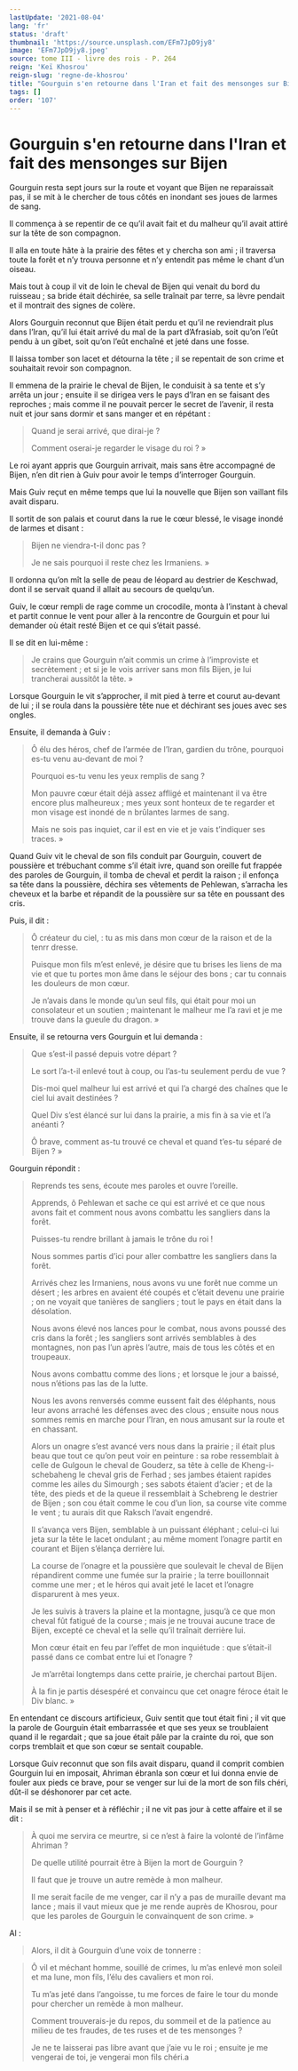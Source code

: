 ```yaml
---
lastUpdate: '2021-08-04'
lang: 'fr'
status: 'draft'
thumbnail: 'https://source.unsplash.com/EFm7JpD9jy8'
image: 'EFm7JpD9jy8.jpeg'
source: tome III - livre des rois - P. 264
reign: 'Keï Khosrou'
reign-slug: 'regne-de-khosrou'
title: "Gourguin s'en retourne dans l'Iran et fait des mensonges sur Bijen | Le Livre des Rois | Shâhnâmeh"
tags: []
order: '107'
---
```


<!-- LTeX: language=fr -->

# Gourguin s'en retourne dans l'Iran et fait des mensonges sur Bijen

Gourguin resta sept jours sur la route et voyant que Bijen ne reparaissait pas, il se mit à le chercher de tous côtés en inondant ses joues de larmes de sang.

Il commença à se repentir de ce qu’il avait fait et du malheur qu’il avait attiré sur la tête de son compagnon.

Il alla en toute hâte à la prairie des fêtes et y chercha son ami ; il traversa toute la forêt et n’y trouva personne et n’y entendit pas même le chant d’un oiseau.

Mais tout à coup il vit de loin le cheval de Bijen qui venait du bord du ruisseau ; sa bride était déchirée, sa selle traînait par terre, sa lèvre pendait et il montrait des signes de colère.

Alors Gourguin reconnut que Bijen était perdu et qu’il ne reviendrait plus dans l’Iran, qu’il lui était arrivé du mal de la part d’Afrasiab, soit qu’on l’eût pendu à un gibet, soit qu’on l’eût enchaîné et jeté dans une fosse.

Il laissa tomber son lacet et détourna la tête ; il se repentait de son crime et souhaitait revoir son compagnon.

Il emmena de la prairie le cheval de Bijen, le conduisit à sa tente et s’y arrêta un jour ; ensuite il se dirigea vers le pays d’Iran en se faisant des reproches ; mais comme il ne pouvait percer le secret de l’avenir, il resta nuit et jour sans dormir et sans manger et en répétant :

> Quand je serai arrivé, que dirai-je ?
>
> Comment oserai-je regarder le visage du roi ? »

Le roi ayant appris que Gourguin arrivait, mais sans être accompagné de Bijen, n’en dit rien à Guiv pour avoir le temps d’interroger Gourguin.

Mais Guiv reçut en même temps que lui la nouvelle que Bijen son vaillant fils avait disparu.

Il sortit de son palais et courut dans la rue le cœur blessé, le visage inondé de larmes et disant :

> Bijen ne viendra-t-il donc pas ?
>
> Je ne sais pourquoi il reste chez les Irmaniens. »

Il ordonna qu’on mît la selle de peau de léopard au destrier de Keschwad, dont il se servait quand il allait au secours de quelqu’un.

Guiv, le cœur rempli de rage comme un crocodile, monta à l’instant à cheval et partit connue le vent pour aller à la rencontre de Gourguin et pour lui demander où était resté Bijen et ce qui s’était passé.

Il se dit en lui-même :

> Je crains que Gourguin n’ait commis un crime à l’improviste et secrètement ; et si je le vois arriver sans mon fils Bijen, je lui trancherai aussitôt la tête. »

Lorsque Gourguin le vit s’approcher, il mit pied à terre et courut au-devant de lui ; il se roula dans la poussière tête nue et déchirant ses joues avec ses ongles.

Ensuite, il demanda à Guiv :

> Ô élu des héros, chef de l’armée de l’Iran, gardien du trône, pourquoi es-tu venu au-devant de moi ?
>
> Pourquoi es-tu venu les yeux remplis de sang ?
>
> Mon pauvre cœur était déjà assez affligé et maintenant il va être encore plus malheureux ; mes yeux sont honteux de te regarder et mon visage est inondé de n brûlantes larmes de sang.
>
> Mais ne sois pas inquiet, car il est en vie et je vais t’indiquer ses traces. »

Quand Guiv vit le cheval de son fils conduit par Gourguin, couvert de poussière et trébuchant comme s’il était ivre, quand son oreille fut frappée des paroles de Gourguin, il tomba de cheval et perdit la raison ; il enfonça sa tête dans la poussière, déchira ses vêtements de Pehlewan, s’arracha les cheveux et la barbe et répandit de la poussière sur sa tête en poussant des cris.

Puis, il dit :

> Ô créateur du ciel, : tu as mis dans mon cœur de la raison et de la tenrr dresse.
>
> Puisque mon fils m’est enlevé, je désire que tu brises les liens de ma vie et que tu portes mon âme dans le séjour des bons ; car tu connais les douleurs de mon cœur.
>
> Je n’avais dans le monde qu’un seul fils, qui était pour moi un consolateur et un soutien ; maintenant le malheur me l’a ravi et je me trouve dans la gueule du dragon. »

Ensuite, il se retourna vers Gourguin et lui demanda :

> Que s’est-il passé depuis votre départ ?
>
> Le sort l’a-t-il enlevé tout à coup, ou l’as-tu seulement perdu de vue ?
>
> Dis-moi quel malheur lui est arrivé et qui l’a chargé des chaînes que le ciel lui avait destinées ?
>
> Quel Div s’est élancé sur lui dans la prairie, a mis fin à sa vie et l’a anéanti ?
>
> Ô brave, comment as-tu trouvé ce cheval et quand t’es-tu séparé de Bijen ? »

Gourguin répondit :

> Reprends tes sens, écoute mes paroles et ouvre l’oreille.
>
> Apprends, ô Pehlewan et sache ce qui est arrivé et ce que nous avons fait et comment nous avons combattu les sangliers dans la forêt.
>
> Puisses-tu rendre brillant à jamais le trône du roi !
>
> Nous sommes partis d’ici pour aller combattre les sangliers dans la forêt.
>
> Arrivés chez les Irmaniens, nous avons vu une forêt nue comme un désert ; les arbres en avaient été coupés et c’était devenu une prairie ; on ne voyait que tanières de sangliers ; tout le pays en était dans la désolation.
>
> Nous avons élevé nos lances pour le combat, nous avons poussé des cris dans la forêt ; les sangliers sont arrivés semblables à des montagnes, non pas l’un après l’autre, mais de tous les côtés et en troupeaux.
>
> Nous avons combattu comme des lions ; et lorsque le jour a baissé, nous n’étions pas las de la lutte.
>
> Nous les avons renversés comme eussent fait des éléphants, nous leur avons arraché les défenses avec des clous ; ensuite nous nous sommes remis en marche pour l’Iran, en nous amusant sur la route et en chassant.
>
> Alors un onagre s’est avancé vers nous dans la prairie ; il était plus beau que tout ce qu’on peut voir en peinture : sa robe ressemblait à celle de Gulgoun le cheval de Gouderz, sa tête à celle de Kheng-i-schebaheng le cheval gris de Ferhad ; ses jambes étaient rapides comme les ailes du Simourgh ; ses sabots étaient d’acier ; et de la tête, des pieds et de la queue il ressemblait à Schebreng le destrier de Bijen ; son cou était comme le cou d’un lion, sa course vite comme le vent ; tu aurais dit que Raksch l’avait engendré.
>
> Il s’avança vers Bijen, semblable à un puissant éléphant ; celui-ci lui jeta sur la tête le lacet ondulant ; au même moment l’onagre partit en courant et Bijen s’élança derrière lui.
>
> La course de l’onagre et la poussière que soulevait le cheval de Bijen répandirent comme une fumée sur la prairie ; la terre bouillonnait comme une mer ; et le héros qui avait jeté le lacet et l’onagre disparurent à mes yeux.
>
> Je les suivis à travers la plaine et la montagne, jusqu’à ce que mon cheval fût fatigué de la course ; mais je ne trouvai aucune trace de Bijen, excepté ce cheval et la selle qu’il traînait derrière lui.
>
> Mon cœur était en feu par l’effet de mon inquiétude : que s’était-il passé dans ce combat entre lui et l’onagre ?
>
> Je m’arrêtai longtemps dans cette prairie, je cherchai partout Bijen.
>
> À la fin je partis désespéré et convaincu que cet onagre féroce était le Div blanc. »

En entendant ce discours artificieux, Guiv sentit que tout était fini ; il vit que la parole de Gourguin était embarrassée et que ses yeux se troublaient quand il le regardait ; que sa joue était pâle par la crainte du roi, que son corps tremblait et que son cœur se sentait coupable.

Lorsque Guiv reconnut que son fils avait disparu, quand il comprit combien Gourguin lui en imposait, Ahriman ébranla son cœur et lui donna envie de fouler aux pieds ce brave, pour se venger sur lui de la mort de son fils chéri, dût-il se déshonorer par cet acte.

Mais il se mit à penser et à réfléchir ; il ne vit pas jour à cette affaire et il se dit :

> À quoi me servira ce meurtre, si ce n’est à faire la volonté de l’infâme Ahriman ?
>
> De quelle utilité pourrait être à Bijen la mort de Gourguin ?
>
> Il faut que je trouve un autre remède à mon malheur.
>
> Il me serait facile de me venger, car il n’y a pas de muraille devant ma lance ; mais il vaut mieux que je me rende auprès de Khosrou, pour que les paroles de Gourguin le convainquent de son crime. »

Al :

> Alors, il dit à Gourguin d’une voix de tonnerre :

> Ô vil et méchant homme, souillé de crimes, lu m’as enlevé mon soleil et ma lune, mon fils, l’élu des cavaliers et mon roi.
>
> Tu m’as jeté dans l’angoisse, tu me forces de faire le tour du monde pour chercher un remède à mon malheur.
>
> Comment trouverais-je du repos, du sommeil et de la patience au milieu de tes fraudes, de tes ruses et de tes mensonges ?
>
> Je ne te laisserai pas libre avant que j’aie vu le roi ; ensuite je me vengerai de toi, je vengerai mon fils chéri.a
